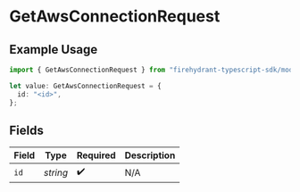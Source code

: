 # GetAwsConnectionRequest

## Example Usage

```typescript
import { GetAwsConnectionRequest } from "firehydrant-typescript-sdk/models/operations";

let value: GetAwsConnectionRequest = {
  id: "<id>",
};
```

## Fields

| Field              | Type               | Required           | Description        |
| ------------------ | ------------------ | ------------------ | ------------------ |
| `id`               | *string*           | :heavy_check_mark: | N/A                |
